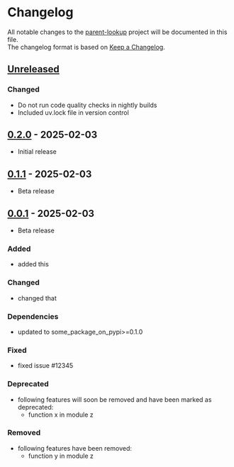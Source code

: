 # Changelog

All notable changes to the [parent-lookup] project will be documented in this file.<br>
The changelog format is based on [Keep a Changelog](https://keepachangelog.com/en/1.0.0/).

## [Unreleased]

### Changed
* Do not run code quality checks in nightly builds
* Included uv.lock file in version control


## [0.2.0] - 2025-02-03

* Initial release


## [0.1.1] - 2025-02-03

* Beta release


## [0.0.1] - 2025-02-03

* Beta release

### Added

* added this

### Changed

* changed that

### Dependencies

* updated to some_package_on_pypi>=0.1.0

### Fixed

* fixed issue #12345

### Deprecated

* following features will soon be removed and have been marked as deprecated:
    * function x in module z

### Removed

* following features have been removed:
    * function y in module z


<!-- Markdown link & img dfn's -->
[unreleased]: https://github.com/ClaasRostock/parent-lookup/compare/v0.2.0...HEAD
[0.2.0]: https://github.com/ClaasRostock/parent-lookup/releases/tag/v0.1.1...v0.2.0
[0.1.1]: https://github.com/ClaasRostock/parent-lookup/releases/tag/v0.0.1...v0.1.1
[0.0.1]: https://github.com/ClaasRostock/parent-lookup/releases/tag/v0.0.1
[parent-lookup]: https://github.com/ClaasRostock/parent-lookup
